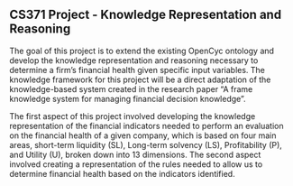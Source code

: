 ## CS371 Project - Knowledge Representation and Reasoning

The goal of this project is to extend the existing OpenCyc ontology and develop the knowledge representation and reasoning necessary to determine a firm’s 
financial health given specific input variables. The knowledge framework for this project will be a direct adaptation of the knowledge-based system created 
in the research paper “A frame knowledge system for managing financial decision knowledge”. 

The first aspect of this project involved developing the knowledge representation of the financial indicators needed to perform an evaluation on the 
financial health of a given company, which is based on four main areas, short-term liquidity (SL), Long-term solvency (LS), Profitability (P), and Utility (U), 
broken down into 13 dimensions. The second aspect involved creating a representation of the rules needed to allow us to determine financial health based on the 
indicators identified. 

